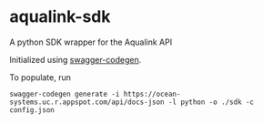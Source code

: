 # aqualink-sdk
A python SDK wrapper for the Aqualink API

Initialized using [swagger-codegen](https://github.com/swagger-api/swagger-codegen).

To populate, run

```
swagger-codegen generate -i https://ocean-systems.uc.r.appspot.com/api/docs-json -l python -o ./sdk -c config.json
```
